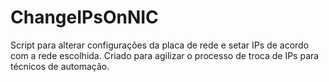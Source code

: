 # ChangeIPsOnNIC
Script para alterar configurações da placa de rede e setar IPs de acordo com a rede escolhida.
Criado para agilizar o processo de troca de IPs para técnicos de automação.
